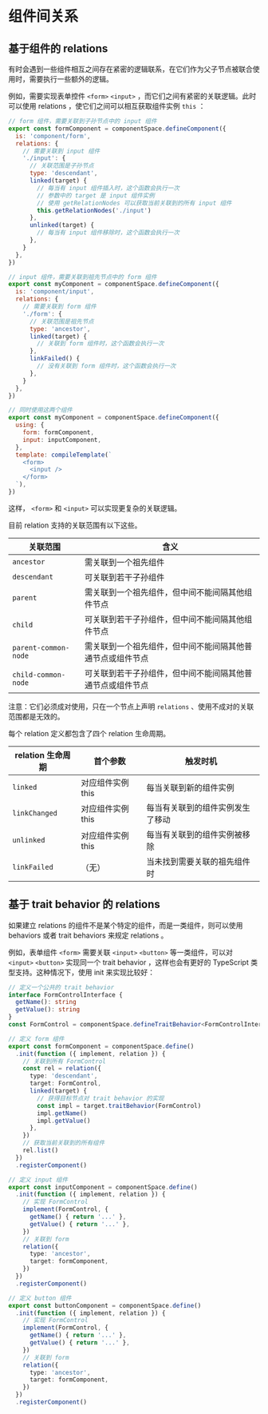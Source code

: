 # 组件间关系

## 基于组件的 relations

有时会遇到一些组件相互之间存在紧密的逻辑联系，在它们作为父子节点被联合使用时，需要执行一些额外的逻辑。

例如，需要实现表单控件 `<form>` `<input>` ，而它们之间有紧密的关联逻辑。此时可以使用 relations ，使它们之间可以相互获取组件实例 `this` ：

```js
// form 组件，需要关联到子孙节点中的 input 组件
export const formComponent = componentSpace.defineComponent({
  is: 'component/form',
  relations: {
    // 需要关联到 input 组件
    './input': {
      // 关联范围是子孙节点
      type: 'descendant',
      linked(target) {
        // 每当有 input 组件插入时，这个函数会执行一次
        // 参数中的 target 是 input 组件实例
        // 使用 getRelationNodes 可以获取当前关联到的所有 input 组件
        this.getRelationNodes('./input')
      },
      unlinked(target) {
        // 每当有 input 组件移除时，这个函数会执行一次
      },
    }
  },
})

// input 组件，需要关联到祖先节点中的 form 组件
export const myComponent = componentSpace.defineComponent({
  is: 'component/input',
  relations: {
    // 需要关联到 form 组件
    './form': {
      // 关联范围是祖先节点
      type: 'ancestor',
      linked(target) {
        // 关联到 form 组件时，这个函数会执行一次
      },
      linkFailed() {
        // 没有关联到 form 组件时，这个函数会执行一次
      },
    }
  },
})

// 同时使用这两个组件
export const myComponent = componentSpace.defineComponent({
  using: {
    form: formComponent,
    input: inputComponent,
  },
  template: compileTemplate(`
    <form>
      <input />
    </form>
  `),
})
```

这样， `<form>` 和 `<input>` 可以实现更复杂的关联逻辑。

目前 relation 支持的关联范围有以下这些。

| 关联范围 | 含义 |
| ---- | ---- |
| `ancestor` | 需关联到一个祖先组件 |
| `descendant` | 可关联到若干子孙组件 |
| `parent` | 需关联到一个祖先组件，但中间不能间隔其他组件节点 |
| `child` | 可关联到若干子孙组件，但中间不能间隔其他组件节点 |
| `parent-common-node` | 需关联到一个祖先组件，但中间不能间隔其他普通节点或组件节点 |
| `child-common-node` | 可关联到若干子孙组件，但中间不能间隔其他普通节点或组件节点 |

注意：它们必须成对使用，只在一个节点上声明 `relations` 、使用不成对的关联范围都是无效的。

每个 relation 定义都包含了四个 relation 生命周期。

| relation 生命周期 | 首个参数 | 触发时机 |
| ----------------- | -------- | -------- |
| `linked` | 对应组件实例 this | 每当关联到新的组件实例 |
| `linkChanged` | 对应组件实例 this | 每当有关联到的组件实例发生了移动 |
| `unlinked` | 对应组件实例 this | 每当有关联到的组件实例被移除 |
| `linkFailed` | （无） | 当未找到需要关联的祖先组件时 |

## 基于 trait behavior 的 relations

如果建立 relations 的组件不是某个特定的组件，而是一类组件，则可以使用 behaviors 或者 trait behaviors 来规定 relations 。

例如，表单组件 `<form>` 需要关联 `<input>` `<button>` 等一类组件，可以对 `<input>` `<button>` 实现同一个 trait behavior ，这样也会有更好的 TypeScript 类型支持。这种情况下，使用 init 来实现比较好：

```ts
// 定义一个公共的 trait behavior
interface FormControlInterface {
  getName(): string
  getValue(): string
}
const FormControl = componentSpace.defineTraitBehavior<FormControlInterface>()

// 定义 form 组件
export const formComponent = componentSpace.define()
  .init(function ({ implement, relation }) {
    // 关联到所有 FormControl
    const rel = relation({
      type: 'descendant',
      target: FormControl,
      linked(target) {
        // 获得目标节点对 trait behavior 的实现
        const impl = target.traitBehavior(FormControl)
        impl.getName()
        impl.getValue()
      },
    })
    // 获取当前关联到的所有组件
    rel.list()
  })
  .registerComponent()

// 定义 input 组件
export const inputComponent = componentSpace.define()
  .init(function ({ implement, relation }) {
    // 实现 FormControl
    implement(FormControl, {
      getName() { return '...' },
      getValue() { return '...' },
    })
    // 关联到 form
    relation({
      type: 'ancestor',
      target: formComponent,
    })
  })
  .registerComponent()

// 定义 button 组件
export const buttonComponent = componentSpace.define()
  .init(function ({ implement, relation }) {
    // 实现 FormControl
    implement(FormControl, {
      getName() { return '...' },
      getValue() { return '...' },
    })
    // 关联到 form
    relation({
      type: 'ancestor',
      target: formComponent,
    })
  })
  .registerComponent()
```
